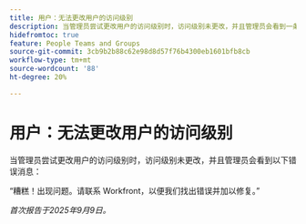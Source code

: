 ```yaml
---
title: 用户：无法更改用户的访问级别
description: 当管理员尝试更改用户的访问级别时，访问级别未更改，并且管理员会看到一条错误消息。
hidefromtoc: true
feature: People Teams and Groups
source-git-commit: 3cb9b2b88c62e98d8d57f76b4300eb1601bfb8cb
workflow-type: tm+mt
source-wordcount: '88'
ht-degree: 20%

---
```



# 用户：无法更改用户的访问级别

当管理员尝试更改用户的访问级别时，访问级别未更改，并且管理员会看到以下错误消息：

“糟糕！出现问题。请联系 Workfront，以便我们找出错误并加以修复。”

_首次报告于2025年9月9日。_
